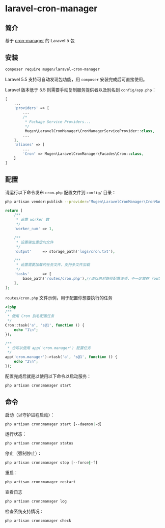 # laravel-cron-manager

## 简介

基于 [cron-manager](https://gitee.com/jianglibin/cron-manager) 的 Laravel 5 包

## 安装

```bash
composer require mugen/laravel-cron-manager
```

Laravel 5.5 支持可自动发现包功能，用 `composer` 安装完成后可直接使用。

Laravel 版本低于 5.5 则需要手动复制服务提供者以及别名到 `config/app.php`：

```php
[
    ...
    'providers' => [
        ...
        /*
         * Package Service Providers...
         */         
         Mugen\LaravelCronManager\CronManagerServiceProvider::class,
        ...
    ],
    'aliases' => [
        ...
        'Cron' => Mugen\LaravelCronManager\Facades\Cron::class,
    】
]
```

## 配置

请运行以下命令发布 `cron.php` 配置文件到 `config/` 目录：
```bash
php artisan vendor:publish --provider="Mugen\LaravelCronManager\CronManagerServiceProvider"
```

```php
return [
    /**
     * 设置 worker 数
     */
    'worker_num' => 1,

    /**
     * 设置输出重定向文件
     */
    'output'     => storage_path('logs/cron.txt'),

    /**
     * 设置需要加载的任务文件，支持多文件加载
     */
    'tasks'      => [
        base_path('routes/cron.php'),//请以绝对路径配置该项，不一定放在 routes 文件夹下，可以放在任意位置
    ],
];
```

`routes/cron.php` 文件示例，用于配置你想要执行的任务

```php
<?php
/**
 * 使用 Cron 别名配置任务
 */
Cron::task('a', 's@1', function () {
    echo "1\n";
});

/**
 * 也可以使用 app('cron.manager') 配置任务 
 */
app('cron.manager')->task('a', 's@1', function () {
    echo "2\n";
});

```

配置完成后就是以使用以下命令以启动服务：

```bash
php artisan cron:manager start
```

## 命令

启动（以守护进程启动）：
```bash
php artisan cron:manager start [--daemon|-d]
```

运行状态：
```bash
php artisan cron:manager status
```

停止（强制停止）：
```bash
php artisan cron:manager stop [--force|-f]
```

重启：
```bash
php artisan cron:manager restart
```

查看日志
```bash
php artisan cron:manager log
```

检查系统支持情况：
```bash
php artisan cron:manager check
```
